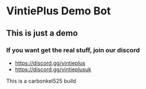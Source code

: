 
# VintiePlus Demo Bot

## This is just a demo
### If you want get the real stuff, join our discord
- https://discord.gg/vintieplus
- https://discord.gg/vintieplusuk

This is a carbonkel525 build
